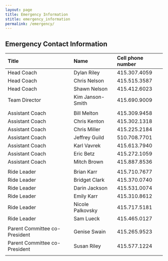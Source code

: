 ```yaml
---
layout: page
title: Emergency Information
stitle: emergency_information
permalink: /emergency/
---
```

## Emergency Contact Information

|Title|Name|Cell phone number|
|:----|:----|:----|
|Head Coach |Dylan Riley|  415.307.4059|
|Head Coach |Chris Nelson|  415.515.3587|
|Head Coach |Shawn Nelson|  415.412.6023|
|Team Director |Kim Janson-Smith|  415.690.9009|
| | | |
|Assistant Coach |Bill Melton|  415.309.9458|
|Assistant Coach |Chris Kenton|  415.302.1318|
|Assistant Coach |Chris Miller|  415.225.2184|
|Assistant Coach |Jeffrey Guild|  510.708.7701|
|Assistant Coach |Karl Vavrek|  415.613.7940|
|Assistant Coach |Eric Betz|  415.272.1059|
|Assistant Coach |Mitch Brown|  415.887.8536|
| | | |
|Ride Leader |Brian Karr|  415.710.7677|
|Ride Leader |Bridget Clark|  415.370.0740|
|Ride Leader |Darin Jackson|  415.531.0074|
|Ride Leader |Emily Karr|  415.310.8612|
|Ride Leader |Nicole Palkovsky|  415.717.5181|
|Ride Leader |Sam Lueck|  415.465.0127|
| | | |
|Parent Committee co-President |Genise Swain|  415.265.9523|
|Parent Committee co-President |Susan Riley|  415.577.1224|
| | | |
